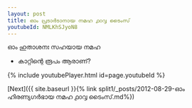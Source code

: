 ```yaml
---
layout: post
title: ഓം പ്രടാർടാനായ നമഹ ൧൦൮ ടൈംസ്
youtubeId: NMLKhSJyoN8
---
```

 
 
 ഓം ഹുതാശനഃ സഹയായ നമഹ 
 
 -  കാറ്റിന്റെ രൂപം ആരാണ്? 
 
  
 
  
 
 
 
 
 
 


{% include youtubePlayer.html id=page.youtubeId %}
 
[Next]({{ site.baseurl }}{% link  split1/_posts/2012-08-29-ഓം ഹിരണ്യഗർഭായ നമഹ ൧൦൮ ടൈംസ്.md%})
 

